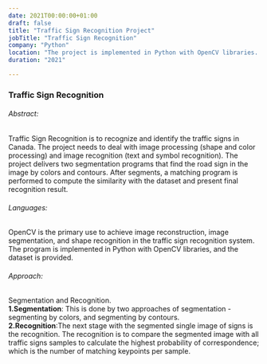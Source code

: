 ```yaml
---
date: 2021T00:00:00+01:00
draft: false
title: "Traffic Sign Recognition Project"
jobTitle: "Traffic Sign Recognition"
company: "Python"
location: "The project is implemented in Python with OpenCV libraries. It's to recognize and identify the traffic signs in Canada. The project deals with image processing(shape and color processing) and image recognition(text and symbol recognition)"
duration: "2021"

---
```

### Traffic Sign Recognition

###### Abstract:
Traffic Sign Recognition is to recognize and identify the traffic signs in Canada. The project needs to deal with image processing (shape and color processing)  and image recognition (text and symbol recognition). The project delivers two segmentation programs that find the road sign in the image by colors and contours. After segments, a matching program is performed to compute the similarity with the dataset and present final recognition result.


###### Languages:
OpenCV is the primary use to achieve image reconstruction, image segmentation, and shape recognition in the traffic sign recognition system. The program is implemented in Python with OpenCV libraries, and the dataset is provided.

###### Approach:
Segmentation and Recognition.  
**1.Segmentation**: This is done by two approaches of segmentation - segmenting by colors, and segmenting by contours.  
**2.Recognition**:The next stage with the segmented single image of signs is the recognition. The recognition is to compare the segmented image with all traffic signs samples to calculate the highest probability of correspondence; which is the number of matching keypoints per sample.
